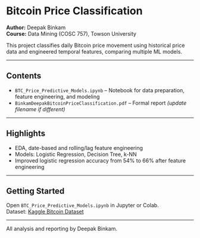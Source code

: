 # Bitcoin Price Classification

**Author:** Deepak Binkam  
**Course:** Data Mining (COSC 757), Towson University


This project classifies daily Bitcoin price movement using historical price data and engineered temporal features, comparing multiple ML models.

---

## Contents

- `BTC_Price_Predictive_Models.ipynb` – Notebook for data preparation, feature engineering, and modeling
- `BinkamDeepakBitcoinPriceClassification.pdf` – Formal report *(update filename if different)*

---

## Highlights

- EDA, date-based and rolling/lag feature engineering
- Models: Logistic Regression, Decision Tree, k-NN
- Improved logistic regression accuracy from 54% to 66% after feature engineering

---

## Getting Started

Open `BTC_Price_Predictive_Models.ipynb` in Jupyter or Colab.  
Dataset: [Kaggle Bitcoin Dataset](https://www.kaggle.com/datasets/shahidk3075/bitcoin-price-prediction-dataset?resource=download)

---

All analysis and reporting by Deepak Binkam.

